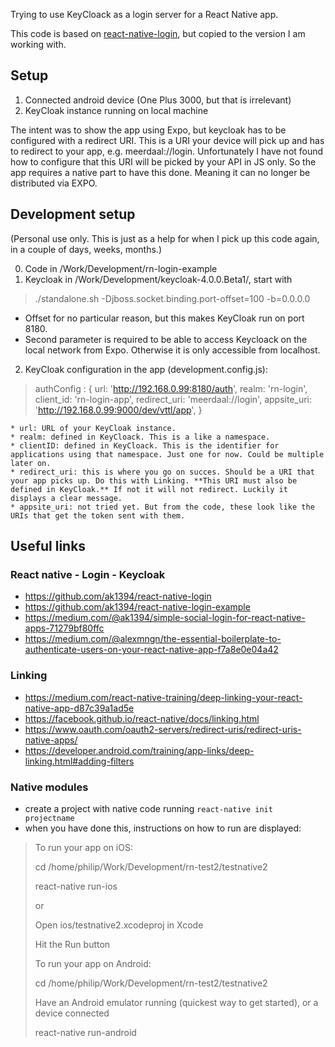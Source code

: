 Trying to use KeyCloack as a login server for a React Native app. 

This code is based on [react-native-login](https://github.com/ak1394/react-native-login), but copied to the version I am working with. 

## Setup

1. Connected android device (One Plus 3000, but that is irrelevant)
2. KeyCloak instance running on local machine

The intent was to show the app using Expo, but keycloak has to be configured with a redirect URI. This is a URI your device will pick up and has to redirect to your app, e.g. meerdaal://login. Unfortunately I have not found how to configure that this URI will be picked by your API in JS only. So the app requires a native part to have this done. Meaning it can no longer be distributed via EXPO.

## Development setup

(Personal use only. This is just as a help for when I pick up this code again, in a couple of days, weeks, months.)

0. Code in /Work/Development/rn-login-example
1. Keycloak in /Work/Development/keycloak-4.0.0.Beta1/, start with
>    ./standalone.sh -Djboss.socket.binding.port-offset=100 -b=0.0.0.0 

  * Offset for no particular reason, but this makes KeyCloak run on port 8180.
  * Second parameter is required to be able to access Keycloack on the local network from Expo.  Otherwise it is only accessible from localhost.  

2. KeyCloak configuration in the app (development.config.js):
 >   authConfig : {
 >       url: 'http://192.168.0.99:8180/auth',
 >       realm: 'rn-login',
 >       client_id: 'rn-login-app',
 >       redirect_uri: 'meerdaal://login',
 >       appsite_uri: 'http://192.168.0.99:9000/dev/vttl/app',
 >   }
 
    * url: URL of your KeyCloak instance. 
    * realm: defined in KeyCloack. This is a like a namespace.
    * clientID: defined in KeyCloack. This is the identifier for applications using that namespace. Just one for now. Could be multiple later on.
    * redirect_uri: this is where you go on succes. Should be a URI that your app picks up. Do this with Linking. **This URI must also be defined in KeyCloak.** If not it will not redirect. Luckily it displays a clear message.  
    * appsite_uri: not tried yet. But from the code, these look like the URIs that get the token sent with them. 

## Useful links

### React native - Login - Keycloak
* https://github.com/ak1394/react-native-login
* https://github.com/ak1394/react-native-login-example
* https://medium.com/@ak1394/simple-social-login-for-react-native-apps-71279bf80ffc
* https://medium.com/@alexmngn/the-essential-boilerplate-to-authenticate-users-on-your-react-native-app-f7a8e0e04a42


### Linking
* https://medium.com/react-native-training/deep-linking-your-react-native-app-d87c39a1ad5e
* https://facebook.github.io/react-native/docs/linking.html
* https://www.oauth.com/oauth2-servers/redirect-uris/redirect-uris-native-apps/
* https://developer.android.com/training/app-links/deep-linking.html#adding-filters

### Native modules

* create a project with native code running `react-native init projectname` 
* when you have done this, instructions on how to run are displayed:
> To run your app on iOS:
>
>  cd /home/philip/Work/Development/rn-test2/testnative2
>
>  react-native run-ios
>
>   or
>
>   Open ios/testnative2.xcodeproj in Xcode
>
>   Hit the Run button
>
>To run your app on Android:
>
>   cd /home/philip/Work/Development/rn-test2/testnative2
>
>   Have an Android emulator running (quickest way to get started), or a device connected
>
>   react-native run-android

